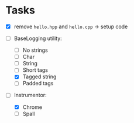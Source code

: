# Tasks

- [x] remove `hello.hpp` and `hello.cpp` -> setup code

- [ ] BaseLogging utility:

  - [ ] No strings
  - [ ] Char
  - [ ] String
  - [ ] Short tags
  - [x] Tagged string
  - [ ] Padded tags

- [ ] Instrumentor:

  - [x] Chrome
  - [ ] Spall

